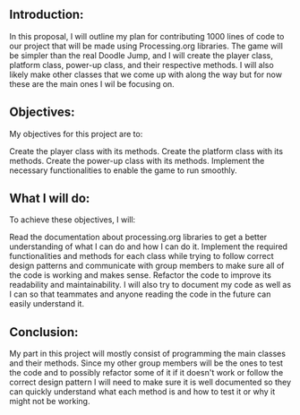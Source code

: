 ## Introduction: ##
In this proposal, I will outline my plan for contributing 1000 lines of code to our project that will be made using Processing.org libraries. The game will be simpler than the real Doodle Jump, and I will create the player class, platform class, power-up class, and their respective methods. I will also likely make other classes that we come up with along the way but for now these are the main ones I wil be focusing on.

## Objectives: ##
My objectives for this project are to:

Create the player class with its methods.
Create the platform class with its methods.
Create the power-up class with its methods.
Implement the necessary functionalities to enable the game to run smoothly.

## What I will do: ##
To achieve these objectives, I will:

Read the documentation about processing.org libraries to get a better understanding of what I can do and how I can do it.
Implement the required functionalities and methods for each class while trying to follow correct design patterns and communicate with group members to make sure all of the code is working and makes sense.
Refactor the code to improve its readability and maintainability.
I will also try to document my code as well as I can so that teammates and anyone reading the code in the future can easily understand it.

## Conclusion: ##
My part in this project will mostly consist of programming the main classes and their methods. Since my other group members will be the ones to test the code and to possibly refactor some of it if it doesn't work or follow the correct design pattern I will need to make sure it is well documented so they can quickly understand what each method is and how to test it or why it might not be working.
